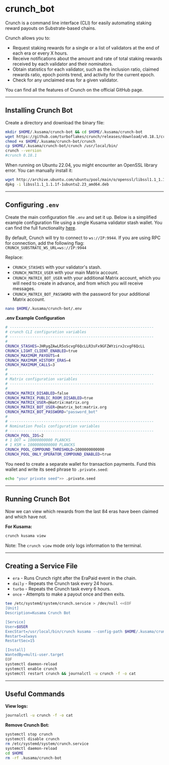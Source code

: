 # crunch_bot

Crunch is a command line interface (CLI) for easily automating staking reward payouts on Substrate-based chains.

Crunch allows you to:
- Request staking rewards for a single or a list of validators at the end of each era or every X hours.
- Receive notifications about the amount and rate of total staking rewards received by each validator and their nominators.
- Obtain statistics for each validator, such as the inclusion ratio, claimed rewards ratio, epoch points trend, and activity for the current epoch.
- Check for any unclaimed eras for a given validator.

You can find all the features of Crunch on the official GitHub page.

---

## Installing Crunch Bot

Create a directory and download the binary file:
```bash
mkdir $HOME/.kusama/crunch-bot && cd $HOME/.kusama/crunch-bot
wget https://github.com/turboflakes/crunch/releases/download/v0.18.1/crunch
chmod +x $HOME/.kusama/crunch-bot/crunch
cp $HOME/.kusama/crunch-bot/crunch /usr/local/bin/
crunch --version
#crunch 0.18.1
```

When running on Ubuntu 22.04, you might encounter an OpenSSL library error. You can manually install it:
```bash
wget http://archive.ubuntu.com/ubuntu/pool/main/o/openssl/libssl1.1_1.1.1f-1ubuntu2.23_amd64.deb
dpkg -i libssl1.1_1.1.1f-1ubuntu2.23_amd64.deb
```

---

## Configuring `.env`

Create the main configuration file `.env` and set it up. Below is a simplified example configuration file using a single Kusama validator stash wallet. You can find the full functionality [here](#).

By default, Crunch will try to connect to `ws://IP:9944`. If you are using RPC for connection, add the following flag:  
`CRUNCH_SUBSTRATE_WS_URL=ws://IP:9944`

Replace:
- `CRUNCH_STASHES` with your validator's stash.
- `CRUNCH_MATRIX_USER` with your main Matrix account.
- `CRUNCH_MATRIX_BOT_USER` with your additional Matrix account, which you will need to create in advance, and from which you will receive messages.
- `CRUNCH_MATRIX_BOT_PASSWORD` with the password for your additional Matrix account.

```bash
nano $HOME/.kusama/crunch-bot/.env
```

**.env Example Configuration**
```bash
# ----------------------------------------------------------------
# crunch CLI configuration variables 
# ----------------------------------------------------------------
#
CRUNCH_STASHES=JHRygZAwLR5oScvgF6QcLLR3sFx9GFZWYzirx2cvgF6QcLL
CRUNCH_LIGHT_CLIENT_ENABLED=true
CRUNCH_MAXIMUM_PAYOUTS=4
CRUNCH_MAXIMUM_HISTORY_ERAS=4
CRUNCH_MAXIMUM_CALLS=3
#
# ----------------------------------------------------------------
# Matrix configuration variables
# ----------------------------------------------------------------
#
CRUNCH_MATRIX_DISABLED=false
CRUNCH_MATRIX_PUBLIC_ROOM_DISABLED=true
CRUNCH_MATRIX_USER=@matrix:matrix.org
CRUNCH_MATRIX_BOT_USER=@matrix_bot:matrix.org
CRUNCH_MATRIX_BOT_PASSWORD="password_bot"
#
# ----------------------------------------------------------------
# Nomination Pools configuration variables
# ----------------------------------------------------------------
CRUNCH_POOL_IDS=2
# 1 DOT = 10000000000 PLANCKS
# 1 KSM = 1000000000000 PLANCKS
CRUNCH_POOL_COMPOUND_THRESHOLD=1000000000000
CRUNCH_POOL_ONLY_OPERATOR_COMPOUND_ENABLED=true
```

You need to create a separate wallet for transaction payments. Fund this wallet and write its seed phrase to `.private.seed`:
```bash
echo "your private seed">> .private.seed
```

---

## Running Crunch Bot

Now we can view which rewards from the last 84 eras have been claimed and which have not.

**For Kusama:**
```bash
crunch kusama view
```
Note: The `crunch view` mode only logs information to the terminal.

---

## Creating a Service File

- `era` - Runs Crunch right after the EraPaid event in the chain.
- `daily` - Repeats the Crunch task every 24 hours.
- `turbo` - Repeats the Crunch task every 6 hours.
- `once` - Attempts to make a payout once and then exits.

```bash
tee /etc/systemd/system/crunch.service > /dev/null <<EOF
[Unit]
Description=Kusama Crunch Bot

[Service]
User=$USER
ExecStart=/usr/local/bin/crunch kusama --config-path $HOME/.kusama/crunch-bot/.env rewards daily --seed-path $HOME/.kusama/crunch-bot/.private.seed
Restart=always
RestartSec=15

[Install]
WantedBy=multi-user.target
EOF
systemctl daemon-reload
systemctl enable crunch
systemctl restart crunch && journalctl -u crunch -f -o cat
```

---

## Useful Commands

**View logs:**
```bash
journalctl -u crunch -f -o cat
```

**Remove Crunch Bot:**
```bash
systemctl stop crunch
systemctl disable crunch
rm /etc/systemd/system/crunch.service
systemctl daemon-reload
cd $HOME
rm -rf .kusama/crunch-bot
```
